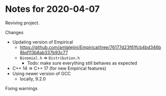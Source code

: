 # Notes for 2020-04-07

Reviving project.

Changes

- Updating version of Empirical
  - <https://github.com/amlalejini/Empirical/tree/76177d23f61fcb4bd346b8bd113b8ab337b93c77>
  - `Binomial.h` => `Distribution.h`
    - Todo: make sure everything still behaves as expected
- C++ 14 => C++ 17 (for new Empirical features)
- Using newer version of GCC
  - locally, 9.2.0

Fixing warnings